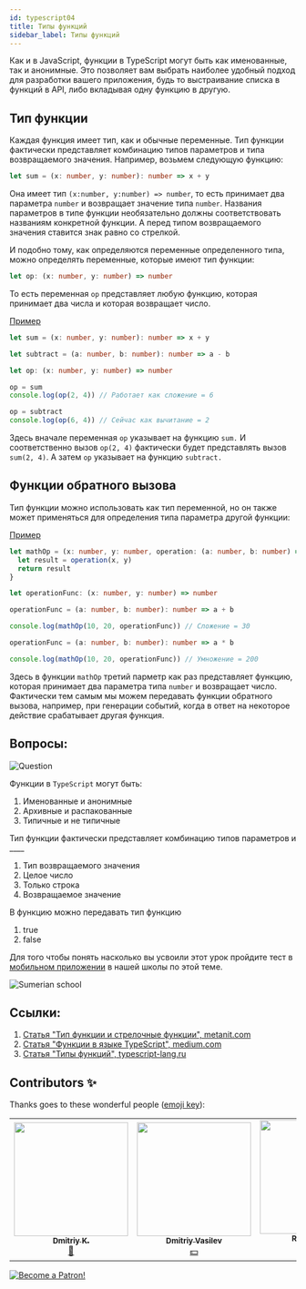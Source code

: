 ```yaml
---
id: typescript04
title: Типы функций
sidebar_label: Типы функций
---
```


Как и в JavaScript, функции в TypeScript могут быть как именованные, так и анонимные. Это позволяет вам выбрать наиболее удобный подход для разработки вашего приложения, будь то выстраивание списка в функций в API, либо вкладывая одну функцию в другую.

## Тип функции

Каждая функция имеет тип, как и обычные переменные. Тип функции фактически представляет комбинацию типов параметров и типа возвращаемого значения. Например, возьмем следующую функцию:

```ts
let sum = (x: number, y: number): number => x + y
```

Она имеет тип `(x:number, y:number) => number`, то есть принимает два параметра `number` и возвращает значение типа `number`. Названия параметров в типе функции необязательно должны соответствовать названиям конкретной функции. А перед типом возвращаемого значения ставится знак равно со стрелкой.

И подобно тому, как определяются переменные определенного типа, можно определять переменные, которые имеют тип функции:

```ts
let op: (x: number, y: number) => number
```

То есть переменная `op` представляет любую функцию, которая принимает два числа и которая возвращает число.

[Пример](https://www.typescriptlang.org/play?ssl=12&ssc=50&pln=1&pc=1#code/DYUwLgBAzgrgthAvBAFADwFwQHbwEYgBOANBAJ5a5wGECUl+RSAfBGhANTkBQ3oksPGEIBDAMaRkKEQ2pFSeWTXo5GhFhBEQAtBDy8+4CAHsADlnRL55K3Q1UavM0mjxuY49ijHQAOmDGAOYoZigATKQALLS0EAD0cRCABCCADCCAjCCAfCCAQiApgKwgWRCAXCAphRCAgiCA3CAZgGwguYC8IIAcILkuAGxOpi6CwuJg7p7efgHBoS1RMfGJgIQguYCcIIDiICllRSUQgEwggNIgcw05jc3IYUA)

```ts
let sum = (x: number, y: number): number => x + y

let subtract = (a: number, b: number): number => a - b

let op: (x: number, y: number) => number

op = sum
console.log(op(2, 4)) // Работает как сложение = 6

op = subtract
console.log(op(6, 4)) // Сейчас как вычитание = 2
```

Здесь вначале переменная `op` указывает на функцию `sum.` И соответственно вызов `op(2, 4)` фактически будет представлять вызов `sum(2, 4)`. А затем `op` указывает на функцию `subtract.`

## Функции обратного вызова

Тип функции можно использовать как тип переменной, но он также может применяться для определения типа параметра другой функции:

[Пример](https://www.typescriptlang.org/play?ssl=14&ssc=62&pln=1&pc=1#code/DYUwLgBAtghmAWB5ADhAvBAFADwFwQDsBXKAIxACcAaCAT32LMpoHtlK4BLFg-TGBiXLUIpQUwoBKdAD5CQypPHDZEAN4AoCBFCQKIAM5FgkDGw5huBHDVqStEfWCIUCjw8bAaAvho26IcwouHgAxIgIAYz48eQlbZUVVRmE-IJCCcKj0bX5EkTE44SUiylUYCABqUT9IngMWUAA6YBYAc0xYBBRMAEYABhoAJkHA9mDLMIjIyWkAejmIQEIQQG4QQD4QQDYQQFYQQF4QQA4QLZyAZn608YysyJy80oL8kpSytDkKgCoajTqCBubWjq6kMg+qMRqxzpNMtNZhAFhBAMQggB4QHabXYHHIjfpAA)

```ts
let mathOp = (x: number, y: number, operation: (a: number, b: number) => number): number => {
  let result = operation(x, y)
  return result
}

let operationFunc: (x: number, y: number) => number

operationFunc = (a: number, b: number): number => a + b

console.log(mathOp(10, 20, operationFunc)) // Сложение = 30

operationFunc = (a: number, b: number): number => a * b

console.log(mathOp(10, 20, operationFunc)) // Умножение = 200
```

Здесь в функции `mathOp` третий парметр как раз представляет функцию, которая принимает два параметра типа `number` и возвращает число. Фактически тем самым мы можем передавать функции обратного вызова, например, при генерации событий, когда в ответ на некоторое действие срабатывает другая функция.

<!-- ## Стрелочные функции

Для определения функций в `TypeScript` можно использовать стрелочные функции или `arrow functions.` Стрелочные функции представляют выражения типа `(параметры) => тело функции.` Например:

```javascript
let sum = (x: number, y: number) => x + y

let result = sum(15, 35) // 50
console.log(result)
```

Тип параметров можно опускать:

```jsx live
function learnJavaScript() {
  let sum = (x, y) => x + y

  let result = sum(15, 35) // 50
  return result
}
```

Если стрелочная функция не требует параметров, то используются пустые круглые скобки. Если передается только один параметр, то скобки можно опустить:

```jsx live
function learnJavaScript() {
  let square = x => x * x
  let hello = () => 'Hello world'

  return hello() + ' ' + square(7)
}
```

Если тело функции представляет множество выражений, а не просто одно выражение, как в примере выше, тогда можно опять же заключить все выражения в фигурные скобки:

```javascript
let sum = (x: number, y: number) => {
  x *= 2
  return x + y
}

let result = sum(15, 35) // 65
console.log(result)
```

Стрелочные функции можно передавать в функцию вместо параметра, который представляет собой функцию:

```javascript
function mathOp(x: number, y: number, operation: (a: number, b: number) => number): number {
  let result = operation(x, y)
  return result
}
console.log(mathOp(10, 20, (x, y) => x + y)) // 30
console.log(mathOp(10, 20, (x, y) => x * y)) // 200
``` -->
<!--
## Функциональные типы

Добавим типы для функций `add` и `myAdd:`

```javascript
function add(x: number, y: number): number {
  return x + y
}

let myAdd = function (x: number, y: number): number {
  return x + y
}
```

Как видно, мы добавили типы не только к параметрам, передаваемым в функцию, но и на возвращаемое функцией значение.

Теперь опишем полный тип этой функции:

```javascript
let myAdd: (baseValue: number, increment: number) => number = function (x: number, y: number): number {
  return x + y
}
```

Функциональный тип состоит из двух частей: типов аргументов и типом возвращаемого значения. Тип возвращаемого значения определяется после `=>.` В том случае, если функция не возвращает никакого значения, должно быть указано `void.` -->

## Вопросы:

![Question](https://media.giphy.com/media/l0HlRnAWXxn0MhKLK/giphy.gif)

Функции в `TypeScript` могут быть:

1. Именованные и анонимные
2. Архивные и распакованные
3. Типичные и не типичные

Тип функции фактически представляет комбинацию типов параметров и \_\_\_\_

1. Тип возвращаемого значения
2. Целое число
3. Только строка
4. Возвращаемое значение

В функцию можно передавать тип функцию

1. true
2. false

Для того чтобы понять насколько вы усвоили этот урок пройдите тест в [мобильном приложении](http://onelink.to/njhc95) в нашей школы по этой теме.

![Sumerian school](/img/app.jpg)

## Ссылки:

1. [Статья "Тип функции и стрелочные функции", metanit.com](https://metanit.com/web/typescript/2.3.php)
2. [Статья "Функции в языке TypeScript", medium.com](https://medium.com/@sergey.bakaev/%D1%84%D1%83%D0%BD%D0%BA%D1%86%D0%B8%D0%B8-%D0%B2-%D1%8F%D0%B7%D1%8B%D0%BA%D0%B5-typescript-1cb853e09020)
3. [Статья "Типы функций", typescript-lang.ru](http://typescript-lang.ru/docs/Functions.html)

## Contributors ✨

Thanks goes to these wonderful people ([emoji key](https://allcontributors.org/docs/en/emoji-key)):

<!-- ALL-CONTRIBUTORS-LIST:START - Do not remove or modify this section -->
<!-- prettier-ignore-start -->
<!-- markdownlint-disable -->
<table>
  <tr>
    <td align="center"><a href="https://github.com/KoDim-React"><img src="https://avatars1.githubusercontent.com/u/72087863?v=4?s=200" width="200px;" alt=""/><br /><sub><b>Dmitriy K.</b></sub></a><br /><a href="#mentoring-KoDim-React" title="Mentoring">📖</a></td>
    <td align="center"><a href="https://fullstackserverless.github.io/"><img src="https://avatars0.githubusercontent.com/u/6774813?v=4?s=200" width="200px;" alt=""/><br /><sub><b>Dmitriy Vasilev</b></sub></a><br /><a href="#financial-gHashTag" title="Financial">💵</a></td>
     <td align="center"><a href="https://github.com/Resoner2005"><img src="https://avatars1.githubusercontent.com/u/75675814?v=4?s=200" width="200px;" alt=""/><br /><sub><b>Resoner2005</b></sub></a><br /><a href="https://github.com/gHashTag/react-native-village/issues?q=author%3AResoner2005" title="Bug reports">🐛 🎨 🖋</a></td>
     <td align="center"><a href="https://github.com/Navernoss"><img src="https://avatars0.githubusercontent.com/u/75784137?v=4?s=200" width="200px;" alt=""/><br /><sub><b>Navernoss</b></sub></a><br /><a href="#content-Navernoss" title="Content">🖋 🐛 🎨 </a></td>
  </tr>
 
</table>

<!-- markdownlint-restore -->
<!-- prettier-ignore-end -->

<!-- ALL-CONTRIBUTORS-LIST:END -->

[![Become a Patron!](/img/logo/patreon.jpg)](https://www.patreon.com/bePatron?u=31769291)
